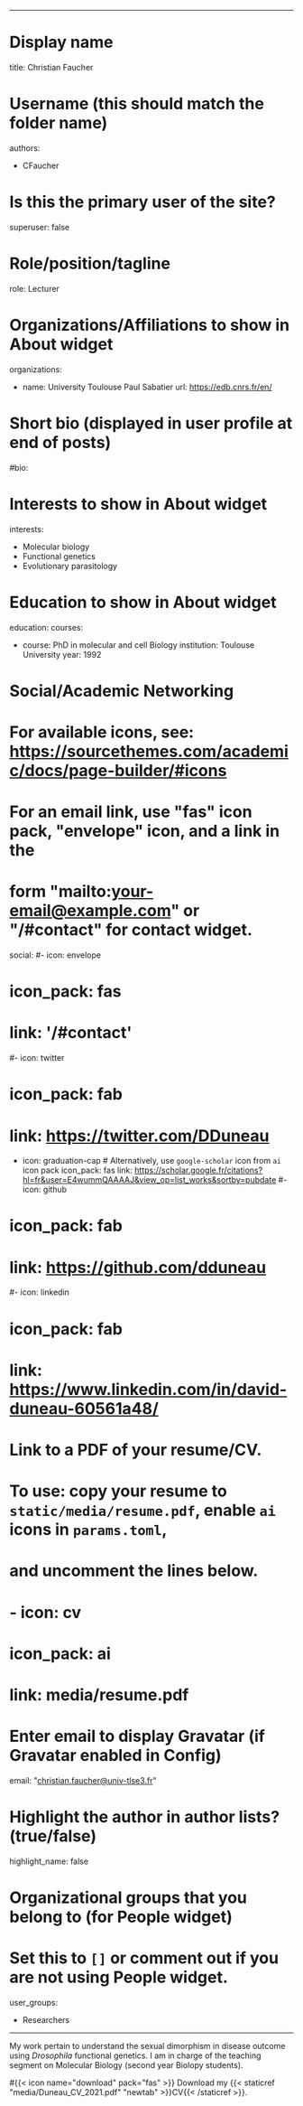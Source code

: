  
---
# Display name
title: Christian Faucher

# Username (this should match the folder name)
authors:
- CFaucher

# Is this the primary user of the site?
superuser: false

# Role/position/tagline
role: Lecturer

# Organizations/Affiliations to show in About widget
organizations:
- name: University Toulouse Paul Sabatier
  url: https://edb.cnrs.fr/en/
  
# Short bio (displayed in user profile at end of posts)
#bio: 

# Interests to show in About widget
interests:
- Molecular biology
- Functional genetics
- Evolutionary parasitology

# Education to show in About widget
education:
  courses:
  - course: PhD in molecular and cell Biology
    institution: Toulouse University
    year: 1992
        
# Social/Academic Networking
# For available icons, see: https://sourcethemes.com/academic/docs/page-builder/#icons
#   For an email link, use "fas" icon pack, "envelope" icon, and a link in the
#   form "mailto:your-email@example.com" or "/#contact" for contact widget.
social:
#- icon: envelope
#  icon_pack: fas
#  link: '/#contact'
#- icon: twitter
#  icon_pack: fab
#  link: https://twitter.com/DDuneau
- icon: graduation-cap  # Alternatively, use `google-scholar` icon from `ai` icon pack
  icon_pack: fas
  link: https://scholar.google.fr/citations?hl=fr&user=E4wummQAAAAJ&view_op=list_works&sortby=pubdate
#- icon: github
#  icon_pack: fab
#  link: https://github.com/dduneau
#- icon: linkedin
#  icon_pack: fab
#  link: https://www.linkedin.com/in/david-duneau-60561a48/

# Link to a PDF of your resume/CV.
# To use: copy your resume to `static/media/resume.pdf`, enable `ai` icons in `params.toml`, 
# and uncomment the lines below.
# - icon: cv
#   icon_pack: ai
#   link: media/resume.pdf

# Enter email to display Gravatar (if Gravatar enabled in Config)
email: "christian.faucher@univ-tlse3.fr"

# Highlight the author in author lists? (true/false)
highlight_name: false

# Organizational groups that you belong to (for People widget)
#   Set this to `[]` or comment out if you are not using People widget.
user_groups:
- Researchers
---
My work pertain to understand the sexual dimorphism in disease outcome using <i>Drosophila</i> functional genetics. I am in charge of the teaching segment on Molecular Biology (second year Biolopy students).

#{{< icon name="download" pack="fas" >}} Download my {{< staticref "media/Duneau_CV_2021.pdf" "newtab" >}}CV{{< /staticref >}}.
